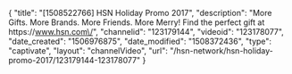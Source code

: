 {
    "title": "[1508522766] HSN Holiday Promo 2017",
    "description": "More Gifts. More Brands. More Friends. More Merry! Find the perfect gift at https:\/\/www.hsn.com\/",
    "channelid": "123179144",
    "videoid": "123178077",
    "date_created": "1506976875",
    "date_modified": "1508372436",
    "type": "captivate",
    "layout": "channelVideo",
    "url": "\/hsn-network\/hsn-holiday-promo-2017\/123179144-123178077"
}